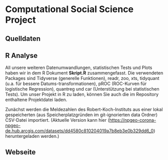 Computational Social Science Project
================

Quelldaten
--------------


R Analyse
------------
All unsere weiteren Datenumwandlungen, statistischen Tests und Plots haben wir in dem R Dokument **Skript.R** zusammengefasst.
Die verwendeten Packages sind Tidyverse (generelle Funktionen), readr, zoo, xts, tidyquant (u.a. für bessere Datums-transformationen), pROC (ROC-Kurven für logistische Regression), quantreg und car (Unterstützung bei statistischen Tests).
Um unser Projekt in R zu laden, können Sie auch die im Repository enthaltene Projektdatei laden.

Zunächst werden die Meldezahlen des Robert-Koch-Instituts aus einer lokal gespeicherten (aus Speicherplatzgründen im git-ignorierten data Ordner) CSV-Datei importiert. (Aktuelle Version kann hier (https://npgeo-corona-npgeo-de.hub.arcgis.com/datasets/dd4580c810204019a7b8eb3e0b329dd6_0) heruntergeladen werden.)


Webseite
------------
